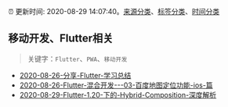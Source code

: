 :alarm_clock: 更新时间: 2020-08-29 14:07:40。[来源分类](../README.md)、[标签分类](../TAGS.md)、[时间分类](../TIMELINE.md)

## 移动开发、Flutter相关


> 关键字：`Flutter`、`PWA`、`移动开发`



- [2020-08-26-分享-Flutter-学习总结](https://www.ershicimi.com/p/00e7b0fcbc519b73b15d21a31b294c68) 
- [2020-08-26-Flutter-混合开发---03-百度地图定位功能-ios-篇](https://juejin.im/post/6865415872937689095) 
- [2020-08-29-Flutter-1.20-下的-Hybrid-Composition-深度解析](https://toutiao.io/k/pzoomgq) 
